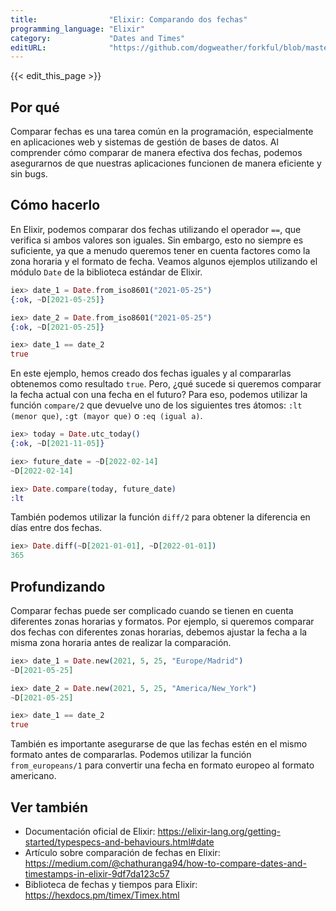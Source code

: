```yaml
---
title:                "Elixir: Comparando dos fechas"
programming_language: "Elixir"
category:             "Dates and Times"
editURL:              "https://github.com/dogweather/forkful/blob/master/content/es/elixir/comparing-two-dates.md"
---
```


{{< edit_this_page >}}

## Por qué 

Comparar fechas es una tarea común en la programación, especialmente en aplicaciones web y sistemas de gestión de bases de datos. Al comprender cómo comparar de manera efectiva dos fechas, podemos asegurarnos de que nuestras aplicaciones funcionen de manera eficiente y sin bugs.

## Cómo hacerlo

En Elixir, podemos comparar dos fechas utilizando el operador `==`, que verifica si ambos valores son iguales. Sin embargo, esto no siempre es suficiente, ya que a menudo queremos tener en cuenta factores como la zona horaria y el formato de fecha. Veamos algunos ejemplos utilizando el módulo `Date` de la biblioteca estándar de Elixir. 

```Elixir
iex> date_1 = Date.from_iso8601("2021-05-25")
{:ok, ~D[2021-05-25]}

iex> date_2 = Date.from_iso8601("2021-05-25")
{:ok, ~D[2021-05-25]}

iex> date_1 == date_2
true
```

En este ejemplo, hemos creado dos fechas iguales y al compararlas obtenemos como resultado `true`. Pero, ¿qué sucede si queremos comparar la fecha actual con una fecha en el futuro? Para eso, podemos utilizar la función `compare/2` que devuelve uno de los siguientes tres átomos: `:lt (menor que)`, `:gt (mayor que)` o `:eq (igual a)`.

```Elixir
iex> today = Date.utc_today()
{:ok, ~D[2021-11-05]}

iex> future_date = ~D[2022-02-14]
~D[2022-02-14]

iex> Date.compare(today, future_date)
:lt 
```

También podemos utilizar la función `diff/2` para obtener la diferencia en días entre dos fechas.

```Elixir
iex> Date.diff(~D[2021-01-01], ~D[2022-01-01])
365
```

## Profundizando 

Comparar fechas puede ser complicado cuando se tienen en cuenta diferentes zonas horarias y formatos. Por ejemplo, si queremos comparar dos fechas con diferentes zonas horarias, debemos ajustar la fecha a la misma zona horaria antes de realizar la comparación. 

```Elixir
iex> date_1 = Date.new(2021, 5, 25, "Europe/Madrid") 
~D[2021-05-25]

iex> date_2 = Date.new(2021, 5, 25, "America/New_York")
~D[2021-05-25]

iex> date_1 == date_2 
true 
```

También es importante asegurarse de que las fechas estén en el mismo formato antes de compararlas. Podemos utilizar la función `from_europeans/1` para convertir una fecha en formato europeo al formato americano. 

## Ver también 

- Documentación oficial de Elixir: https://elixir-lang.org/getting-started/typespecs-and-behaviours.html#date 
- Artículo sobre comparación de fechas en Elixir: https://medium.com/@chathuranga94/how-to-compare-dates-and-timestamps-in-elixir-9df7da123c57 
- Biblioteca de fechas y tiempos para Elixir: https://hexdocs.pm/timex/Timex.html